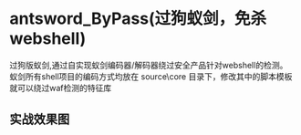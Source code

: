 # antsword_ByPass(过狗蚁剑，免杀webshell)
过狗版蚁剑,通过自实现蚁剑编码器/解码器绕过安全产品针对webshell的检测。
蚁剑所有shell项目的编码方式均放在 source\core 目录下，修改其中的脚本模板就可以绕过waf检测的特征库
## 实战效果图
